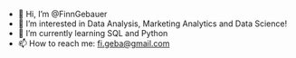 - 👋 Hi, I’m @FinnGebauer
- 👀 I’m interested in Data Analysis, Marketing Analytics and Data Science!
- 🌱 I’m currently learning SQL and Python
- 📫 How to reach me: fi.geba@gmail.com

<!---
FinnGebauer/FinnGebauer is a ✨ special ✨ repository because its `README.md` (this file) appears on your GitHub profile.
You can click the Preview link to take a look at your changes.
--->

